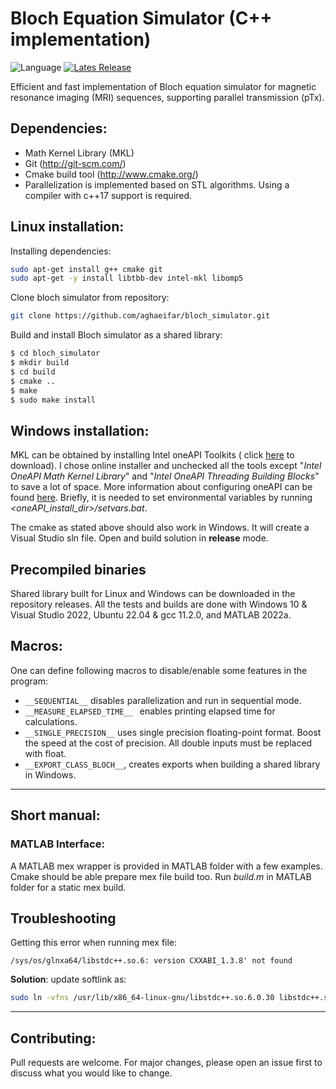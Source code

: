 # Bloch Equation Simulator (C++ implementation)
![Language](https://img.shields.io/github/languages/top/aghaeifar/bloch_simulator)
[![Lates Release](https://img.shields.io/github/v/release/aghaeifar/bloch_simulator)](https://github.com/aghaeifar/bloch_simulator/releases)


Efficient and fast implementation of Bloch equation simulator for magnetic resonance imaging (MRI) sequences, supporting parallel transmission (pTx).

## Dependencies:

* Math Kernel Library (MKL)
* Git (http://git-scm.com/)
* Cmake build tool (http://www.cmake.org/)
* Parallelization is implemented based on STL algorithms. Using a compiler with c++17 support is required.


## Linux installation:

Installing dependencies:

```sh
sudo apt-get install g++ cmake git
sudo apt-get -y install libtbb-dev intel-mkl libomp5
```

Clone bloch simulator from repository:

```sh
git clone https://github.com/aghaeifar/bloch_simulator.git
```

Build and install Bloch simulator as a shared library:

```sh
$ cd bloch_simulator
$ mkdir build
$ cd build
$ cmake ..
$ make
$ sudo make install
```

## Windows installation:
MKL can be obtained by installing Intel oneAPI Toolkits ( click [here](https://www.intel.com/content/www/us/en/developer/tools/oneapi/base-toolkit-download.html) to download). I chose online installer and unchecked all the tools except "*Intel OneAPI Math Kernel Library*" and "*Intel OneAPI Threading Building Blocks*" to save a lot of space. More information about configuring oneAPI can be found [here](https://www.intel.com/content/www/us/en/develop/documentation/get-started-with-intel-oneapi-base-linux/top/before-you-begin.html). Briefly, it is needed to set environmental variables by running *<oneAPI_install_dir>/setvars.bat*.

The cmake as stated above should also work in Windows. It will create a Visual Studio sln file. Open and build solution in **release** mode.
## Precompiled binaries
Shared library built for Linux and Windows can be downloaded in the repository releases. All the tests and builds are done with Windows 10 & Visual Studio 2022, Ubuntu 22.04 & gcc 11.2.0, and MATLAB 2022a.

## Macros:

One can define following macros to disable/enable some features in the program:
- ```__SEQUENTIAL__``` disables parallelization and run in sequential mode.
- ```__MEASURE_ELAPSED_TIME__ ``` enables printing elapsed time for calculations.
- ```__SINGLE_PRECISION__``` uses single precision floating-point format. Boost the speed at the cost of precision. All double inputs must be replaced with float.
- ```__EXPORT_CLASS_BLOCH__```, creates exports when building a shared library in Windows.
---

## Short manual:

### MATLAB Interface:

A MATLAB mex wrapper is provided in MATLAB folder with a few examples. Cmake should be able prepare mex file build too. Run *build.m* in MATLAB folder for a static mex build.


## Troubleshooting 

Getting this error when running mex file:
```
/sys/os/glnxa64/libstdc++.so.6: version CXXABI_1.3.8' not found
```
**Solution**: update softlink as:
```sh
sudo ln -vfns /usr/lib/x86_64-linux-gnu/libstdc++.so.6.0.30 libstdc++.so.6
```


---

## Contributing:

Pull requests are welcome. For major changes, please open an issue first to discuss what you would like to change.